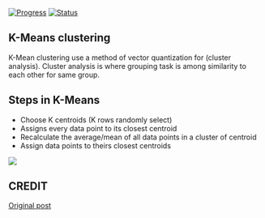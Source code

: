 [![Progress](https://img.shields.io/badge/Progress-15%25-orange.svg)]()
[![Status](https://img.shields.io/badge/Status-Incomplete-orange.svg)]()


## K-Means clustering
K-Mean clustering use a method of vector quantization for (cluster analysis). Cluster analysis is where grouping task is among similarity to each other for same group.

## Steps in K-Means
- Choose K centroids (K rows randomly select)
- Assigns every data point to its closest centroid
- Recalculate the average/mean of all data points in a cluster of centroid
- Assign data points to theirs closest centroids

![](https://www.r-statistics.com/wp-content/uploads/2012/01/equation_1_RinAction2CH16.png)

## CREDIT
[Original post](https://www.r-bloggers.com/k-means-clustering-from-r-in-action/)
